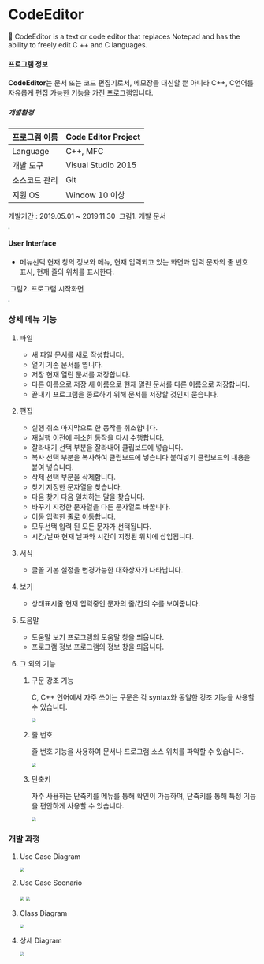 # CodeEditor
📝 CodeEditor is a text or code editor that replaces Notepad and has the ability to freely edit C ++ and C languages.

#### 프로그램 정보

**CodeEditor**는 문서 또는 코드 편집기로서, 메모장을 대신할 뿐 아니라 C++, C언어를 자유롭게 편집 가능한 기능을 가진 프로그램입니다.


##### 개발환경

| 프로그램 이름 | Code Editor Project |
| ------------- | ------------------- |
| Language      | C++, MFC            |
| 개발 도구     | Visual Studio 2015  |
| 소스코드 관리 | Git                 |
| 지원 OS       | Window 10 이상      |

개발기간 : 2019.05.01 ~ 2019.11.30
​	그림1. 개발 문서

<img src="https://tva1.sinaimg.cn/large/008vOhrAgy1hd50eg20pfj30o30t4dje.jpg" style="zoom:20%;">

#### User Interface

- 메뉴선택 현재 창의 정보와 메뉴, 현재 입력되고 있는 화면과 입력 문자의 줄 번호 표시, 현재 줄의 위치를 표시한다.



​	그림2. 프로그램 시작화면

<img src="https://tva1.sinaimg.cn/large/008vOhrAgy1hd4zzcu8r6j30pm0r2myf.jpg" style="zoom:20%;">



### 상세 메뉴 기능 

1. 파일

   - 새 파일 문서를 새로 작성합니다.
   -  열기 기존 문서를 엽니다.
   - 저장 현재 열린 문서를 저장합니다.
   - 다른 이름으로 저장 새 이름으로 현재 열린 문서를 다른 이름으로 저장합니다. 
   - 끝내기 프로그램을 종료하기 위해 문서를 저장할 것인지 묻습니다.

   

2. 편집

   - 실행 취소 마지막으로 한 동작을 취소합니다.
   - 재실행 이전에 취소한 동작을 다시 수행합니다.
   - 잘라내기 선택 부분을 잘라내어 클립보드에 넣습니다. 
   - 복사 선택 부분을 복사하여 클립보드에 넣습니다 붙여넣기 클립보드의 내용을 붙여 넣습니다.
   - 삭제 선택 부분을 삭제합니다.
   - 찾기 지정한 문자열을 찾습니다.
   - 다음 찾기 다음 일치하는 말을 찾습니다.
   - 바꾸기 지정한 문자열을 다른 문자열로 바꿉니다.
   - 이동 입력한 줄로 이동합니다.
   - 모두선택 입력 된 모든 문자가 선택됩니다.
   - 시간/날짜 현재 날짜와 시간이 지정된 위치에 삽입됩니다.

3. 서식

   - 글꼴 기본 설정을 변경가능한 대화상자가 나타납니다.

4. 보기

   - 상태표시줄 현재 입력중인 문자의 줄/칸의 수를 보여줍니다.

5. 도움말

   - 도움말 보기 프로그램의 도움말 창을 띄웁니다.
   - 프로그램 정보 프로그램의 정보 창을 띄웁니다.

6. 그 외의 기능

   1. 구문 강조 기능

      C, C++ 언어에서 자주 쓰이는 구문은 각 syntax와 동일한 강조 기능을 사용할 수 있습니다.

      <img src="https://tva1.sinaimg.cn/large/008vOhrAgy1hd5087p2lmj30su0nudjv.jpg" style="zoom:50%;">

   2. 줄 번호

      줄 번호 기능을 사용하여 문서나 프로그램 소스 위치를 파악할 수 있습니다.

      <img src="https://tva1.sinaimg.cn/large/008vOhrAgy1hd5089ztlxj31hq0os7b5.jpg" style="zoom:50%;">

   3. 단축키

      자주 사용하는 단축키를 메뉴를 통해 확인이 가능하며, 단축키를 통해 특정 기능을 편안하게 사용할 수 있습니다.

      <img src="https://tva1.sinaimg.cn/large/008vOhrAgy1hd508caisvj31wk0m4aei.jpg" style="zoom:50%;">

      

### 개발 과정

1. Use Case Diagram

   <img src="https://tva1.sinaimg.cn/large/008vOhrAgy1hd50mntzmrj316s0twwhw.jpg" style="zoom:50%;">

2. Use Case Scenario

   <img src="https://tva1.sinaimg.cn/large/008vOhrAgy1hd50n4yt9fj316s0twwhw.jpg" style="zoom:50%;">

   <img src="https://tva1.sinaimg.cn/large/008vOhrAgy1hd50n0nmlnj31sc0u0dlp.jpg" style="zoom:50%;">

3. Class Diagram

   <img src="https://tva1.sinaimg.cn/large/008vOhrAgy1hd50mk3c7hj30r40y60ww.jpg" style="zoom:50%;">

4. 상세 Diagram

   <img src="https://tva1.sinaimg.cn/large/008vOhrAgy1hd50n2xqjzj31sg0twdnf.jpg" style="zoom:50%;">
